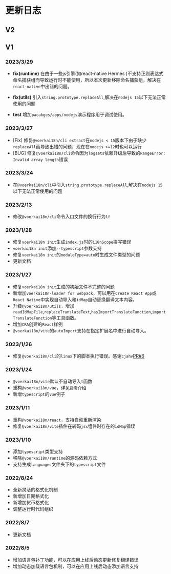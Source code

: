 # 更新日志<!-- {docsify-ignore-all} -->

## V2



## V1

### 2023/3/29

- **fix(runtime)** 在由于一些js引擎(如react-native Hermes )不支持正则表达式命名捕获组而导致运行时不能使用，所以本次更新移除命名捕获组，解决在`react-native`中出错的问题。

- **fix(utils)** 引入`string.prototype.replaceAll`,解决在`nodejs 15`以下无法正常使用的问题

- **test** 增加`pacakges/apps/nodejs`演示程序用于调试使用。

### 2023/3/27

- [Fix] 修复`@voerkai18n/cli extract`在`nodejs < 15`版本下由于缺少`replaceAll`而导致出错的问题，现在在`nodejs >=12`时也可以运行
- [BUG] 修复`@voerkai18n/cli`命令因为`logsets`依赖升级后导致的`RangeError: Invalid array length`错误

### 2023/3/24

- 在`@voerkai18n/cli`中引入`string.prototype.replaceAll`,解决在`nodejs 15`以下无法正常使用的问题

### 2023/2/13

- 修改`@voerkai18n/cli`命令入口文件的换行行为`lf`

### 2023/1/28

- 修复`voerkai18n init`生成`index.js`时的`i18nScope`拼写错误
- `voerkai18n init`添加`--typescript`参数支持
- 修复`voerkai18n init`的`moduleType=auto`时生成文件类型的问题
- 更新文档

### 2023/1/27

- 修复`voerkai18n init`生成的初始文件不完整的问题
- 新增加`voerkai18n-loader for webpack`，可以用在`Create React App`或`React Native`中实现自动导入和`idMap`自动替换翻译文本内容。
- 升级`@voerkai18n/utils`，增加`readIdMapFile`,`replaceTranslateText`,`hasImportTranslateFunction`,`importTranslateFunction`等工具函数。
- 增加`CRA`创建的`React`样例
- `@voerkai18n/vite`的`autoImport`支持在指定扩展名中进行自动导入。

### 2023/1/26

- 修复`@voerkai18n/cli`的`linux`下的脚本执行错误。感谢`cjahv`[PR#6](https://github.com/zhangfisher/voerka-i18n/pull/6)

### 2023/1/24

- `@voerkai18n/vite`默认不自动导入`t`函数 
- 重构`@voerkai18n/vue`，详见`指南`介绍 
- 新增`typescript`的`vue`例子

### 2023/1/11

- 重构`@voerkai18n/react`，支持自动重新渲染
- 修复`@voerkai18n/vite`插件在转码`jsx`组件时存在的`idMap`错误

### 2023/1/10

- 添加`typescript`类型支持
- 移除`@voerkai18n/runtime`的源码依赖方式
- 支持生成`languages`文件夹下的`typescript`文件

### 2022/8/24

- 全新灵活的格式化机制
- 新增加日期格式化
- 新增加货币格式化
- 调整运行时代码组织

### 2022/8/7

- 更新文档

### 2022/8/5

- 增加语言包补丁功能，可以在应用上线后动态更新修复翻译错误
- 增加动态加载语言包机制，可以在应用上线后动态添加语言支持